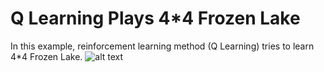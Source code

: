# Q Learning Plays 4*4 Frozen Lake 

In this example, reinforcement learning method (Q Learning) tries to learn 4*4 Frozen Lake.
![alt text](https://github.com/hamedmkazemi/QLearning_FrozenLake_1/blob/main/images/FrozenLake.png)
